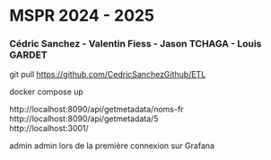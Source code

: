 # MSPR 2024 - 2025
### Cédric Sanchez - Valentin Fiess - Jason TCHAGA - Louis GARDET ###

git pull https://github.com/CedricSanchezGithub/ETL

docker compose up

http://localhost:8090/api/getmetadata/noms-fr  
http://localhost:8090/api/getmetadata/5  
http://localhost:3001/  

admin admin lors de la première connexion sur Grafana
